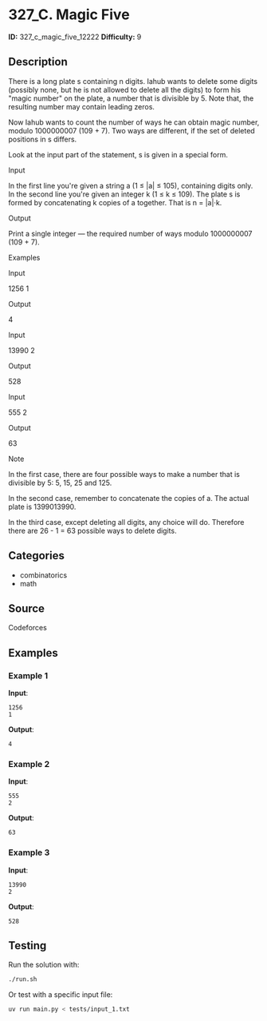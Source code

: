 # 327_C. Magic Five

**ID:** 327_c_magic_five_12222
**Difficulty:** 9

## Description

There is a long plate s containing n digits. Iahub wants to delete some digits (possibly none, but he is not allowed to delete all the digits) to form his "magic number" on the plate, a number that is divisible by 5. Note that, the resulting number may contain leading zeros.

Now Iahub wants to count the number of ways he can obtain magic number, modulo 1000000007 (109 + 7). Two ways are different, if the set of deleted positions in s differs.

Look at the input part of the statement, s is given in a special form.

Input

In the first line you're given a string a (1 ≤ |a| ≤ 105), containing digits only. In the second line you're given an integer k (1 ≤ k ≤ 109). The plate s is formed by concatenating k copies of a together. That is n = |a|·k.

Output

Print a single integer — the required number of ways modulo 1000000007 (109 + 7).

Examples

Input

1256
1


Output

4


Input

13990
2


Output

528


Input

555
2


Output

63

Note

In the first case, there are four possible ways to make a number that is divisible by 5: 5, 15, 25 and 125.

In the second case, remember to concatenate the copies of a. The actual plate is 1399013990.

In the third case, except deleting all digits, any choice will do. Therefore there are 26 - 1 = 63 possible ways to delete digits.

## Categories

- combinatorics
- math

## Source

Codeforces

## Examples

### Example 1

**Input**:
```
1256
1
```

**Output**:
```
4
```

### Example 2

**Input**:
```
555
2
```

**Output**:
```
63
```

### Example 3

**Input**:
```
13990
2
```

**Output**:
```
528
```


## Testing

Run the solution with:

```bash
./run.sh
```

Or test with a specific input file:

```bash
uv run main.py < tests/input_1.txt
```
